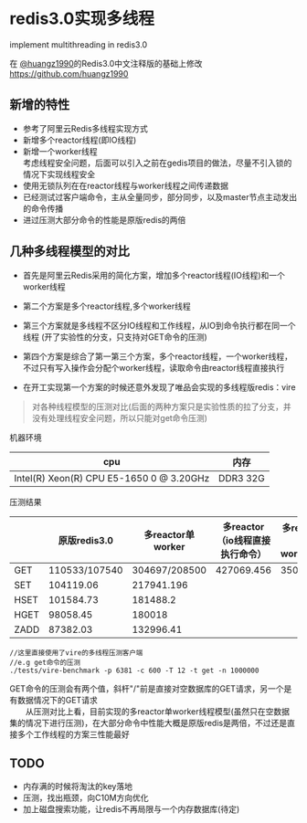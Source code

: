 
# redis3.0实现多线程
implement multithreading in redis3.0

在 [@huangz1990](https://github.com/huangz1990)的Redis3.0中文注释版的基础上修改 https://github.com/huangz1990

## 新增的特性

* 参考了阿里云Redis多线程实现方式
* 新增多个reactor线程(即IO线程)
* 新增一个worker线程  
    考虑线程安全问题，后面可以引入之前在gedis项目的做法，尽量不引入锁的情况下实现线程安全
* 使用无锁队列在在reactor线程与worker线程之间传递数据    
* 已经测试过客户端命令，主从全量同步，部分同步，以及master节点主动发出的命令传播
* 进过压测大部分命令的性能是原版redis的两倍

## 几种多线程模型的对比
* 首先是阿里云Redis采用的简化方案，增加多个reactor线程(IO线程)和一个worker线程  
  
* 第二个方案是多个reactor线程,多个worker线程  

* 第三个方案就是多线程不区分IO线程和工作线程，从IO到命令执行都在同一个线程  (开了实验性的分支，只支持对GET命令的压测)
  
* 第四个方案是综合了第一第三个方案，多个reactor线程，一个worker线程，不过只有写入操作会分配个worker线程，读取命令由reactor线程直接执行
  
* 在开工实现第一个方案的时候还意外发现了唯品会实现的多线程版redis：vire


> 对各种线程模型的压测对比(后面的两种方案只是实验性质的拉了分支，并没有处理线程安全问题，所以只能对get命令压测)

机器环境

|cpu|内存|
| ------ | ------ | 
| Intel(R) Xeon(R) CPU E5-1650 0 @ 3.20GHz| DDR3 32G|
压测结果

|        | 原版redis3.0   | 多reactor单worker |多reactor（io线程直接执行命令）|多reactor多worker(*)|
| ------ | ------        | ------             | ------ | ------ |
| GET    | 110533/107540 | 304697/208500 |   427069.456|  350202.9|
| SET    | 104119.06   | 217941.196 | | | |
| HSET    | 101584.73   | 181488.2 | | | |
| HGET    | 98058.45   | 180018 | | | |
| ZADD    | 87382.03   | 132996.41 | | | |

```
//这里直接使用了vire的多线程压测客户端
//e.g get命令的压测
./tests/vire-benchmark -p 6381 -c 600 -T 12 -t get -n 1000000
```
GET命令的压测会有两个值，斜杆"/"前是直接对空数据库的GET请求，另一个是有数据情况下的GET请求  
&emsp;&emsp;从压测对比上看，目前实现的多reactor单worker线程模型(虽然只在空数据集的情况下进行压测)，在大部分命令中性能大概是原版redis是两倍，不过还是直接多个工作线程的方案三性能最好   


## TODO

* 内存满的时候将淘汰的key落地
* 压测，找出瓶颈，向C10M方向优化
* 加上磁盘搜索功能，让redis不再局限与一个内存数据库(待定)